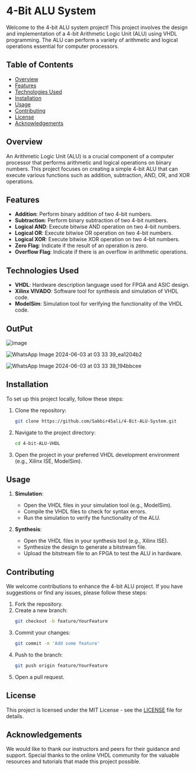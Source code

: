 # 4-Bit ALU System

Welcome to the 4-bit ALU system project! This project involves the design and implementation of a 4-bit Arithmetic Logic Unit (ALU) using VHDL programming. The ALU can perform a variety of arithmetic and logical operations essential for computer processors.

## Table of Contents

- [Overview](#overview)
- [Features](#features)
- [Technologies Used](#technologies-used)
- [Installation](#installation)
- [Usage](#usage)
- [Contributing](#contributing)
- [License](#license)
- [Acknowledgements](#acknowledgements)

## Overview

An Arithmetic Logic Unit (ALU) is a crucial component of a computer processor that performs arithmetic and logical operations on binary numbers. This project focuses on creating a simple 4-bit ALU that can execute various functions such as addition, subtraction, AND, OR, and XOR operations.

## Features

- **Addition**: Perform binary addition of two 4-bit numbers.
- **Subtraction**: Perform binary subtraction of two 4-bit numbers.
- **Logical AND**: Execute bitwise AND operation on two 4-bit numbers.
- **Logical OR**: Execute bitwise OR operation on two 4-bit numbers.
- **Logical XOR**: Execute bitwise XOR operation on two 4-bit numbers.
- **Zero Flag**: Indicate if the result of an operation is zero.
- **Overflow Flag**: Indicate if there is an overflow in arithmetic operations.

## Technologies Used

- **VHDL**: Hardware description language used for FPGA and ASIC design.
- **Xilinx VIVADO**: Software tool for synthesis and simulation of VHDL code.
- **ModelSim**: Simulation tool for verifying the functionality of the VHDL code.

## OutPut 


  ![image](https://github.com/Sabbir45ali/4-Bit-ALU-System/assets/128308885/8ec8c353-b85d-4d49-b859-f32c2479267e)


  ![WhatsApp Image 2024-06-03 at 03 33 39_ea1204b2](https://github.com/Sabbir45ali/4-Bit-ALU-System/assets/128308885/1ae2be04-c0f7-4e6e-be5c-c8c169d4a727)


  ![WhatsApp Image 2024-06-03 at 03 33 39_194bbcee](https://github.com/Sabbir45ali/4-Bit-ALU-System/assets/128308885/f7227a2d-1780-4cdd-8aad-ed47571f80ac)


## Installation

To set up this project locally, follow these steps:

1. Clone the repository:
    ```bash
    git clone https://github.com/Sabbir45ali/4-Bit-ALU-System.git
    ```

2. Navigate to the project directory:
    ```bash
    cd 4-bit-ALU-VHDL
    ```

3. Open the project in your preferred VHDL development environment (e.g., Xilinx ISE, ModelSim).

## Usage

1. **Simulation**:
    - Open the VHDL files in your simulation tool (e.g., ModelSim).
    - Compile the VHDL files to check for syntax errors.
    - Run the simulation to verify the functionality of the ALU.

2. **Synthesis**:
    - Open the VHDL files in your synthesis tool (e.g., Xilinx ISE).
    - Synthesize the design to generate a bitstream file.
    - Upload the bitstream file to an FPGA to test the ALU in hardware.

## Contributing

We welcome contributions to enhance the 4-bit ALU project. If you have suggestions or find any issues, please follow these steps:

1. Fork the repository.
2. Create a new branch:
    ```bash
    git checkout -b feature/YourFeature
    ```
3. Commit your changes:
    ```bash
    git commit -m 'Add some feature'
    ```
4. Push to the branch:
    ```bash
    git push origin feature/YourFeature
    ```
5. Open a pull request.

## License

This project is licensed under the MIT License - see the [LICENSE](LICENSE) file for details.

## Acknowledgements

We would like to thank our instructors and peers for their guidance and support. Special thanks to the online VHDL community for the valuable resources and tutorials that made this project possible.
